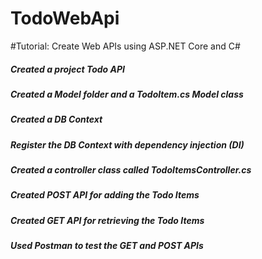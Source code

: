 # TodoWebApi
#Tutorial: Create Web APIs using ASP.NET Core and C#

##### Created a project Todo API
##### Created a Model folder and a TodoItem.cs Model class
##### Created a DB Context
##### Register the DB Context with dependency injection (DI)
##### Created a controller class called TodoItemsController.cs
##### Created POST API for adding the Todo Items
##### Created GET API for retrieving the Todo Items
##### Used Postman to test the GET and POST APIs 
